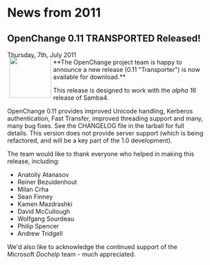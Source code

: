 # News from 2011 #

<div class="news" style="width:90%;">
<h2>OpenChange 0.11 TRANSPORTED Released!</h2>
<div class="date">Thursday, 7th, July 2011</div>
<img border="0" width="96" height="96" style="border: 0pt none; margin: -5px 5px 5px; float: left;" alt="" src="/images/icon_openchange_logo.png" />
**The OpenChange project team is happy to announce a new release (0.11 "Transporter") is now available for download.**

This release is designed to work with the *alpha 16* release of Samba4.  

OpenChange 0.11 provides improved Unicode handling, Kerberos
authentication, Fast Transfer, improved threading support and many,
many bug fixes.  See the CHANGELOG file in the tarball for full
details. This version does not provide server support (which is being
refactored, and will be a key part of the 1.0 development).

The team would like to thank everyone who helped in making this
release, including:

- Anatoliy Atanasov
- Reiner Bezuidenhout
- Milan Crha
- Sean Finney
- Kamen Mazdrashki
- David McCullough
- Wolfgang Sourdeau
- Philip Spencer
- Andrew Tridgell
  
We'd also like to acknowledge the continued support of the Microsoft
*Dochelp* team - much appreciated.
</div>
<div style="clear: both;"/>

